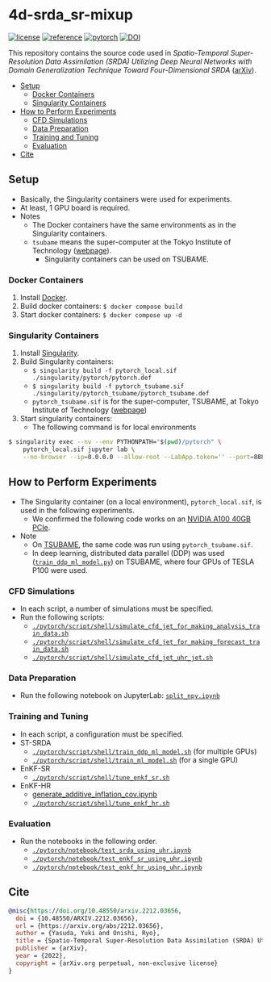 # 4d-srda_sr-mixup <!-- omit in toc -->

[![license](https://img.shields.io/badge/license-CC%20BY--NC--SA-informational)](https://creativecommons.org/licenses/by-nc-sa/4.0/legalcode) [![reference](https://img.shields.io/badge/reference-arXiv-important)](https://arxiv.org/abs/2212.03656)  [![pytorch](https://img.shields.io/badge/PyTorch-1.11.0-informational)](https://pytorch.org/) [![DOI](https://zenodo.org/badge/DOI/10.5281/zenodo.7608394.svg)](https://doi.org/10.5281/zenodo.7608394)

This repository contains the source code used in *Spatio-Temporal Super-Resolution Data Assimilation (SRDA) Utilizing Deep Neural Networks with Domain Generalization Technique Toward Four-Dimensional SRDA* ([arXiv](https://arxiv.org/abs/2212.03656)).

- [Setup](#setup)
  - [Docker Containers](#docker-containers)
  - [Singularity Containers](#singularity-containers)
- [How to Perform Experiments](#how-to-perform-experiments)
  - [CFD Simulations](#cfd-simulations)
  - [Data Preparation](#data-preparation)
  - [Training and Tuning](#training-and-tuning)
  - [Evaluation](#evaluation)
- [Cite](#cite)

## Setup

- Basically, the Singularity containers were used for experiments.
- At least, 1 GPU board is required.
- Notes
  - The Docker containers have the same environments as in the Singularity containers.
  - `tsubame` means the super-computer at the Tokyo Institute of Technology ([webpage](https://www.t3.gsic.titech.ac.jp/en)).
    - Singularity containers can be used on TSUBAME.

### Docker Containers

1. Install [Docker](https://docs.docker.com/get-started/).
1. Build docker containers: `$ docker compose build`
1. Start docker containers: `$ docker compose up -d`

### Singularity Containers

1. Install [Singularity](https://docs.sylabs.io/guides/3.0/user-guide/quick_start.html).
1. Build Singularity containers:
    - `$ singularity build -f pytorch_local.sif ./singularity/pytorch/pytorch.def`
    - `$ singularity build -f pytorch_tsubame.sif ./singularity/pytorch_tsubame/pytorch_tsubame.def`
    - `pytorch_tsubame.sif` is for the super-computer, TSUBAME, at Tokyo Institute of Technology ([webpage](https://www.t3.gsic.titech.ac.jp/en))
1. Start singularity containers:
    - The following command is for local environments

```sh
$ singularity exec --nv --env PYTHONPATH="$(pwd)/pytorch" \
    pytorch_local.sif jupyter lab \
    --no-browser --ip=0.0.0.0 --allow-root --LabApp.token='' --port=8888
```

## How to Perform Experiments

- The Singularity container (on a local environment), `pytorch_local.sif`, is used in the following experiments.
  - We confirmed the following code works on an [NVIDIA A100 40GB PCIe](https://www.nvidia.com/en-us/data-center/a100/).
- Note
  - On [TSUBAME](https://www.t3.gsic.titech.ac.jp/en), the same code was run using `pytorch_tsubame.sif`.
  - In deep learning, distributed data parallel (DDP) was used ([`train_ddp_ml_model.py`](./pytorch/script/python/train_ddp_ml_model.py)) on TSUBAME, where four GPUs of TESLA P100 were used.

### CFD Simulations

- In each script, a number of simulations must be specified.
- Run the following scripts:
  - [`./pytorch/script/shell/simulate_cfd_jet_for_making_analysis_train_data.sh`](./pytorch/script/shell/simulate_cfd_jet_for_making_analysis_train_data.sh)
  - [`./pytorch/script/shell/simulate_cfd_jet_for_making_forecast_train_data.sh`](./pytorch/script/shell/simulate_cfd_jet_for_making_forecast_train_data.sh)
  - [`./pytorch/script/shell/simulate_cfd_jet_uhr_jet.sh`](./pytorch/script/shell/simulate_cfd_jet_uhr_jet.sh)

### Data Preparation

- Run the following notebook on JupyterLab: [`split_npy.ipynb`](./pytorch/notebook/split_npy.ipynb)

### Training and Tuning

- In each script, a configuration must be specified.
- ST-SRDA
  - [`./pytorch/script/shell/train_ddp_ml_model.sh`](./pytorch/script/shell/train_ddp_ml_model.sh) (for multiple GPUs)
  - [`./pytorch/script/shell/train_ml_model.sh`](./pytorch/script/shell/train_ml_model.sh) (for a single GPU)
- EnKF-SR
  - [`./pytorch/script/shell/tune_enkf_sr.sh`](./pytorch/script/shell/tune_enkf_sr.sh)
- EnKF-HR
  - [generate_additive_inflation_cov.ipynb](./pytorch/notebook/generate_additive_inflation_cov.ipynb)
  - [`./pytorch/script/shell/tune_enkf_hr.sh`](./pytorch/script/shell/tune_enkf_hr.sh)

### Evaluation

- Run the notebooks in the following order.
  - [`./pytorch/notebook/test_srda_using_uhr.ipynb`](./pytorch/notebook/test_srda_using_uhr.ipynb)
  - [`./pytorch/notebook/test_enkf_sr_using_uhr.ipynb`](./pytorch/notebook/test_enkf_sr_using_uhr.ipynb)
  - [`./pytorch/notebook/test_enkf_hr_using_uhr.ipynb`](./pytorch/notebook/test_enkf_hr_using_uhr.ipynb)

## Cite

```bibtex
@misc{https://doi.org/10.48550/arxiv.2212.03656,
  doi = {10.48550/ARXIV.2212.03656},
  url = {https://arxiv.org/abs/2212.03656},
  author = {Yasuda, Yuki and Onishi, Ryo},  
  title = {Spatio-Temporal Super-Resolution Data Assimilation (SRDA) Utilizing Deep Neural Networks with Domain Generalization Technique Toward Four-Dimensional SRDA},
  publisher = {arXiv},
  year = {2022},
  copyright = {arXiv.org perpetual, non-exclusive license}
}
```
